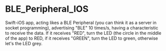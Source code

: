 # BLE_Peripheral_IOS

Swift-iOS app, acting likes a BLE Peripheral (you can think it as a server in socket programming), advertising "BLE" 10 times/s, having a characteristic to receive the data. If it receives "RED", turn the LED (the circle in the middle of the app) to RED, if it receives "GREEN", turn the LED to green, otherwise let's the LED grey.
